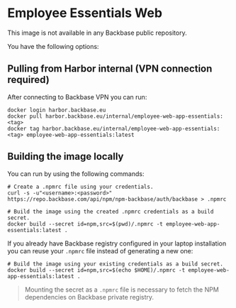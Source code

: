 # Employee Essentials Web

This image is not available in any Backbase public repository. 

You have the following options:

## Pulling from Harbor internal (VPN connection required)

After connecting to Backbase VPN you can run:
```shell
docker login harbor.backbase.eu
docker pull harbor.backbase.eu/internal/employee-web-app-essentials:<tag>
docker tag harbor.backbase.eu/internal/employee-web-app-essentials:<tag> employee-web-app-essentials:latest
```

## Building the image locally

You can run by using the following commands:

```shell
# Create a .npmrc file using your credentials.
curl -s -u"<username>:<password>" https://repo.backbase.com/api/npm/npm-backbase/auth/backbase > .npmrc

# Build the image using the created .npmrc credentials as a build secret.
docker build --secret id=npm,src=$(pwd)/.npmrc -t employee-web-app-essentials:latest .
```

If you already have Backbase registry configured in your laptop installation you can reuse your `.npmrc` file instead of generating a new one:
```shell
# Build the image using your existing credentials as a build secret.
docker build --secret id=npm,src=$(echo $HOME)/.npmrc -t employee-web-app-essentials:latest .
```

> Mounting the secret as a `.npmrc` file is necessary to fetch the NPM dependencies on Backbase private registry.
